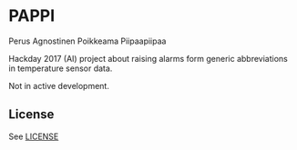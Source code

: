 # PAPPI
Perus Agnostinen Poikkeama Piipaapiipaa

Hackday 2017 (AI) project about raising alarms form generic abbreviations in temperature sensor data.

Not in active development.

## License
See [LICENSE](LICENSE)
